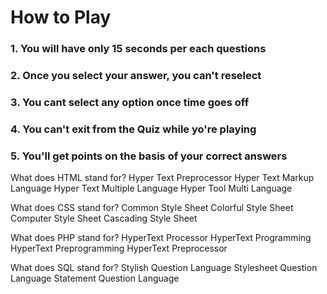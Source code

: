 # How to Play

### 1. You will have only 15 seconds per each questions
### 2. Once you select your answer, you can't reselect
### 3. You cant select any option once time goes off
### 4. You can't exit from the Quiz while yo're playing
### 5. You'll get points on the basis of your correct answers


What does HTML stand for?
Hyper Text Preprocessor
Hyper Text Markup Language
Hyper Text Multiple Language
Hyper Tool Multi Language

What does CSS stand for?
Common Style Sheet
Colorful Style Sheet
Computer Style Sheet
Cascading Style Sheet

What does PHP stand for?
HyperText Processor
HyperText Programming
HyperText Preprogramming
HyperText Preprocessor

What does SQL stand for?
Stylish Question Language
Stylesheet Question Language
Statement Question Language
